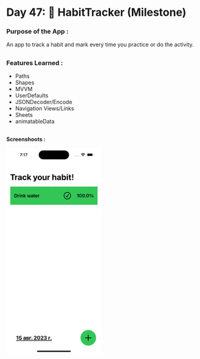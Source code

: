 # Day 47: 🚵 HabitTracker (Milestone)

### Purpose of the App :

An app to track a habit and mark every time you practice or do the activity.

##

### Features Learned :

- Paths 
- Shapes 
- MVVM 
- UserDefaults 
- JSONDecoder/Encode
- Navigation Views/Links
- Sheets
- animatableData

##

**Screenshoots :**

<img src="screenshot/habit.gif" width="250"/>
